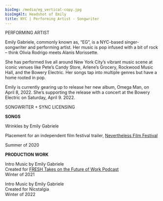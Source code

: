 ```yaml
---
bioImg: /media/eg_vertical-copy.jpg
bioImgAlt: Headshot of Emily
title: NYC | Performing Artist - Songwriter
---
```

PERFORMING ARTIST

Emily Gabriele, commonly known as, “EG”, is a NYC-based singer-songwriter and performing artist. Her music is pop infused with a bit of rock – think Olivia Rodrigo meets Alanis Morissette.  

She has performed live all around New York City’s vibrant music scene at iconic venues like Pete’s Candy Store, Arlene’s Grocery, Rockwood Music Hall, and the Bowery Electric. Her songs tap into multiple genres but have a home rooted in pop. 

Emily is currently gearing up to release her new album, Omega Man, on April 8, 2022. She’s supporting the release with a concert at the Bowery Electric on Saturday, April 9. 2022. 

SONGWRITER + SYNC LICENSING

**SONGS**

Wrinkles by Emily Gabriele 

Placement for an independent film festival trailer, [Nevertheless Film Festival](https://vimeo.com/427415383)

Summer of 2020

**PRODUCTION WORK**

Intro Music by Emily Gabriele 
<br>Created for <a href="https://open.spotify.com/show/5Z3z4C5rhSXT6rGUIPlLxt?si=4842d11d784746ab">FRESH Takes on the Future of Work Podcast</a></br>Winter of 2021

Intro Music by Emily Gabriele<br>Created for Nicstalgia</br>Winter of 2022
